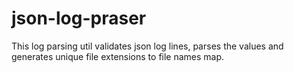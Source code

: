 # json-log-praser
This log parsing util validates json log lines, parses the values and generates unique file extensions to file names map. 
